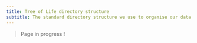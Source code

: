 ```yaml
---
title: Tree of Life directory structure
subtitle: The standard directory structure we use to organise our data
---
```


> Page in progress !
